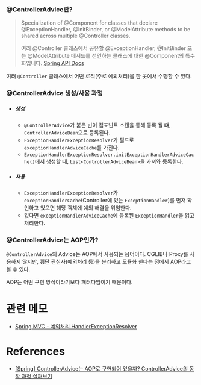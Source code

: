 
### @ControllerAdvice란?

> Specialization of @Component for classes that declare @ExceptionHandler, @InitBinder, or @ModelAttribute methods to be shared across multiple @Controller classes.
> 
> 여러 @Controller 클래스에서 공유할 @ExceptionHandler, @InitBinder 또는 @ModelAttribute 메서드를 선언하는 클래스에 대한 @Component의 특수화입니다.
> [Spring API Docs](https://docs.spring.io/spring-framework/docs/current/javadoc-api/org/springframework/web/bind/annotation/ControllerAdvice.html)

여러 `@Controller` 클래스에서 어떤 로직(주로 예외처리)을 한 곳에서 수행할 수 있다.

### @ControllerAdvice 생성/사용 과정

- ##### 생성
	- `@ControllerAdvice`가 붙은 빈이 컴포넌트 스캔을 통해 등록 될 떄, `ControllerAdviceBean`으로 등록된다.
	- `ExceptionHandlerExceptionResolver`가 필드로 `exceptionHandlerAdviceCache`를 가진다.
	- `ExceptionHandlerExceptionResolver.initExceptionHandlerAdviceCache()`에서 생성할 때, `List<ControllerAdviceBean>`을 가져와 등록한다.
- ##### 사용
	- `ExceptionHandlerExceptionResolver`가 `exceptionHandlerCache`(Controller에 있는 `ExceptionHandler`)를 먼저 확인하고 있으면 해당 객체에 예외 해결을 위임한다.
	- 없다면 `exceptionHandlerAdviceCache`에 등록된 `ExceptionHandler`을 읽고 처리한다.

### @ControllerAdvice는 AOP인가?
`@ControllerAdvice`의 Advice는 AOP에서 사용되는 용어이다.
CGLIB나 Proxy를 사용하지 않지만, 횡단 관심사(예외처리 등)을 분리하고 모듈화 한다는 점에서 AOP라고 볼 수 있다.

AOP는 어떤 구현 방식이라기보다 패러다임이기 때문이다.


# 관련 메모
- [Spring MVC - 예외처리 HandlerExceptionResolver](notes/Spring/Spring%20MVC%20-%20예외처리%20HandlerExceptionResolver.md)

# References
- [[Spring] ControllerAdvice는 AOP로 구현되어 있을까? ControllerAdvice의 동작 과정 살펴보기](https://mangkyu.tistory.com/246)